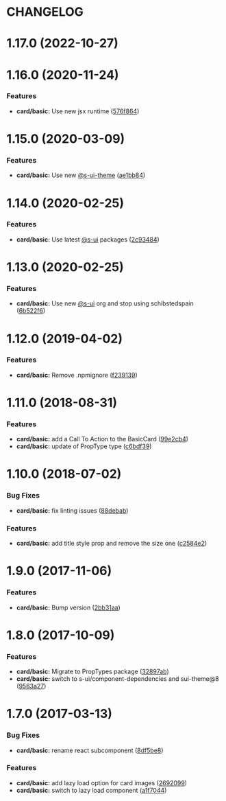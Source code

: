 # CHANGELOG

# 1.17.0 (2022-10-27)



# 1.16.0 (2020-11-24)


### Features

* **card/basic:** Use new jsx runtime ([576f864](https://github.com/SUI-Components/adevinta-spain-components/commit/576f8642fd00ae0dd14d9f3703ba54c4c381446b))



# 1.15.0 (2020-03-09)


### Features

* **card/basic:** Use new [@s-ui-theme](https://github.com/s-ui-theme) ([ae1bb84](https://github.com/SUI-Components/adevinta-spain-components/commit/ae1bb84ce37c34123b96b735bcecbfcd955a46ea))



# 1.14.0 (2020-02-25)


### Features

* **card/basic:** Use latest [@s-ui](https://github.com/s-ui) packages ([2c93484](https://github.com/SUI-Components/adevinta-spain-components/commit/2c934842aaf522294aa4f8bfe61808381d9bcdb3))



# 1.13.0 (2020-02-25)


### Features

* **card/basic:** Use new [@s-ui](https://github.com/s-ui) org and stop using schibstedspain ([6b522f6](https://github.com/SUI-Components/adevinta-spain-components/commit/6b522f6d4cf3ebad9da4935f1eee0e664e9822e6))



# 1.12.0 (2019-04-02)


### Features

* **card/basic:** Remove .npmignore ([f239139](https://github.com/SUI-Components/adevinta-spain-components/commit/f239139a3269422556d586a11e976ce374928791))



# 1.11.0 (2018-08-31)


### Features

* **card/basic:** add a Call To Action to the BasicCard ([99e2cb4](https://github.com/SUI-Components/adevinta-spain-components/commit/99e2cb49da4d7380041ec15ac2dc001a73459794))
* **card/basic:** update of PropType type ([c6bdf39](https://github.com/SUI-Components/adevinta-spain-components/commit/c6bdf39abc38527cde7d5281842db537901c562e))



# 1.10.0 (2018-07-02)


### Bug Fixes

* **card/basic:** fix linting issues ([88debab](https://github.com/SUI-Components/adevinta-spain-components/commit/88debab4b30e3e99d61a326173efbbf02c903243))


### Features

* **card/basic:** add title style prop and remove the size one ([c2584e2](https://github.com/SUI-Components/adevinta-spain-components/commit/c2584e2e269b4b018308f1f915013452ed1dd8da))



# 1.9.0 (2017-11-06)


### Features

* **card/basic:** Bump version ([2bb31aa](https://github.com/SUI-Components/adevinta-spain-components/commit/2bb31aaf8d81147205893c9aeea0679fe3eef42e))



# 1.8.0 (2017-10-09)


### Features

* **card/basic:** Migrate to PropTypes package ([32897ab](https://github.com/SUI-Components/adevinta-spain-components/commit/32897ab59e1837c59f7d97f79655daa332e3b91e))
* **card/basic:** switch to s-ui/component-dependencies and sui-theme@8 ([9563a27](https://github.com/SUI-Components/adevinta-spain-components/commit/9563a271da424bfd669d07b1f6e82fbf6a9fa924))



# 1.7.0 (2017-03-13)


### Bug Fixes

* **card/basic:** rename react subcomponent ([8df5be8](https://github.com/SUI-Components/adevinta-spain-components/commit/8df5be8b0c0c46c606837505b8295a7b57ca3383))


### Features

* **card/basic:** add lazy load option for card images ([2692099](https://github.com/SUI-Components/adevinta-spain-components/commit/26920992b9a02ca8e22f709df61723c71236fe41))
* **card/basic:** switch to lazy load component ([a1f7044](https://github.com/SUI-Components/adevinta-spain-components/commit/a1f70444e2e6bc0d4dd185f55771093c4d050b4d))



